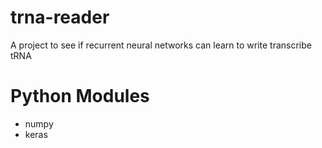 # trna-reader
A project to see if recurrent neural networks can learn to write transcribe tRNA

# Python Modules
* numpy
* keras
